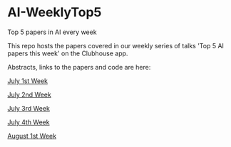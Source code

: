# AI-WeeklyTop5
Top 5 papers in AI every week

This repo hosts the papers covered in our weekly series of talks 'Top 5 AI papers this week' on the Clubhouse app.


Abstracts, links to the papers and code are here:

[July 1st Week](https://github.com/dataplayer12/AI-WeeklyTop5/blob/main/July-1st-week/README.md)

[July 2nd Week](https://github.com/dataplayer12/AI-WeeklyTop5/blob/main/July-2nd-week/README.md)

[July 3rd Week](https://github.com/dataplayer12/AI-WeeklyTop5/blob/main/July-3rd-week/README.md)

[July 4th Week](https://github.com/dataplayer12/AI-WeeklyTop5/blob/main/July-4th-week/README.md)

[August 1st Week](https://github.com/dataplayer12/AI-WeeklyTop5/tree/main/August-1st-week/README.md)
